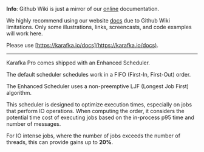 **Info**: Github Wiki is just a mirror of our [online](https://karafka.io/docs) documentation.

We highly recommend using our website [docs](https://karafka.io/docs) due to Github Wiki limitations. Only some illustrations, links, screencasts, and code examples will work here.

Please use [https://karafka.io/docs](https://karafka.io/docs).

---


Karafka Pro comes shipped with an Enhanced Scheduler.

The default scheduler schedules work in a FIFO (First-In, First-Out) order.

The Enhanced Scheduler uses a non-preemptive LJF (Longest Job First) algorithm.

This scheduler is designed to optimize execution times, especially on jobs that perform IO operations. When computing the order, it considers the potential time cost of executing jobs based on the in-process p95 time and number of messages.

For IO intense jobs, where the number of jobs exceeds the number of threads, this can provide gains up to **20%**.
